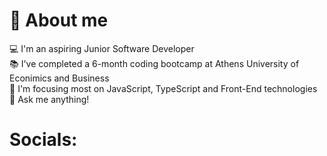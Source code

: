  # :dizzy: About me 
 
 :computer: I'm an aspiring Junior Software Developer <br>
 :books: I've completed a 6-month coding bootcamp at Athens University of Econimics and Business <br>
 :dart: I'm focusing most on JavaScript, TypeScript and Front-End technologies <br>
 :speech_balloon: Ask me anything!


# Socials:

